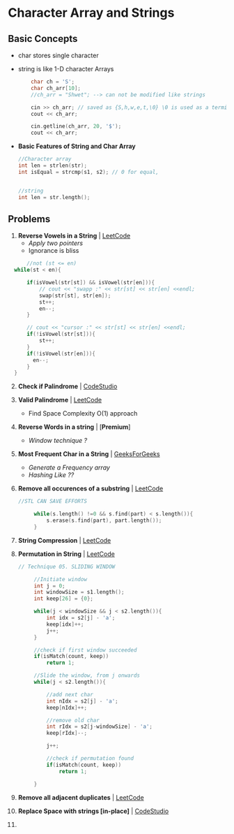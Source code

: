 # Character Array and Strings

## Basic Concepts
- char stores single character
- string is like 1-D character Arrays 

    ```C++
        char ch = 'S';
        char ch_arr[10];
        //ch_arr = "Shwet"; --> can not be modified like strings

        cin >> ch_arr; // saved as {S,h,w,e,t,\0} \0 is used as a terminator
        cout << ch_arr;  

        cin.getline(ch_arr, 20, '$');
        cout << ch_arr;  
    ```
- **Basic Features of String and Char Array**
  
    ```C++
    //Character array
    int len = strlen(str);
    int isEqual = strcmp(s1, s2); // 0 for equal, 


    //string
    int len = str.length();

    ```
## Problems

1. **Reverse Vowels in a String** | [LeetCode](https://leetcode.com/problems/reverse-vowels-of-a-string/)
   - *Apply two pointers*
   - Ignorance is bliss
  
  ```C++
        //not (st <= en)
    while(st < en){

        if(isVowel(str[st]) && isVowel(str[en])){
            // cout << "swapp :" << str[st] << str[en] <<endl;
            swap(str[st], str[en]);
            st++;
            en--;
        } 

        // cout << "cursor :" << str[st] << str[en] <<endl;
        if(!isVowel(str[st])){
            st++;
        } 
        if(!isVowel(str[en])){
          en--;  
        } 
    }
  ```
2. **Check if Palindrome** |  [CodeStudio](https://www.codingninjas.com/studio/problems/check-if-the-string-is-a-palindrome_1062633)
3. **Valid Palindrome** | [LeetCode](https://leetcode.com/problems/valid-palindrome/)
   - Find Space Complexity O(1) approach
4. **Reverse Words in a string** | [**Premium**]
   - *Window technique ?*
5. **Most Frequent Char in a String** | [GeeksForGeeks](https://practice.geeksforgeeks.org/problems/maximum-occuring-character-1587115620/1)
    - *Generate a Frequency array*
    - *Hashing Like ??*

6. **Remove all occurences of a substring** | [LeetCode](https://leetcode.com/problems/remove-all-occurrences-of-a-substring/)
   
   ```C++
   //STL CAN SAVE EFFORTS

        while(s.length() !=0 && s.find(part) < s.length()){
            s.erase(s.find(part), part.length());
        }

   ```

7. **String Compression** | [LeetCode](https://leetcode.com/problems/string-compression/)
8. **Permutation in String** | [LeetCode](https://leetcode.com/problems/permutation-in-string/)
   
   ```C++
   // Technique 05. SLIDING WINDOW

        //Initiate window
        int j = 0;
        int windowSize = s1.length();
        int keep[26] = {0};

        while(j < windowSize && j < s2.length()){
            int idx = s2[j] - 'a';
            keep[idx]++;
            j++;
        }

        //check if first window succeeded
        if(isMatch(count, keep))
            return 1;

        //Slide the window, from j onwards
        while(j < s2.length()){

            //add next char
            int nIdx = s2[j] - 'a';
            keep[nIdx]++;

            //remove old char
            int rIdx = s2[j-windowSize] - 'a';
            keep[rIdx]--;

            j++;

            //check if permutation found
            if(isMatch(count, keep))
                return 1;

        }
   ```
9.  **Remove all adjacent duplicates** | [LeetCode](https://leetcode.com/problems/remove-all-adjacent-duplicates-in-string/)
10. **Replace Space with strings [in-place]** | [CodeStudio](https://www.codingninjas.com/studio/problems/replace-spaces_1172172)
11. 









